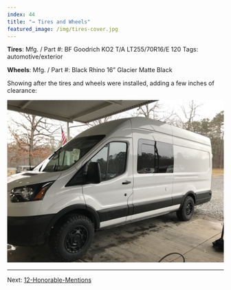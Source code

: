 ```yaml
---
index: 44
title: "→ Tires and Wheels"
featured_image: /img/tires-cover.jpg
---
```


**Tires**:
Mfg. / Part #: BF Goodrich KO2 T/A LT255/70R16/E 120 
Tags: automotive/exterior

**Wheels**:
Mfg. / Part #: Black Rhino 16” Glacier Matte Black

Showing after the tires and wheels were installed, adding a few inches of clearance:

![tires-cover](img/tires-cover.jpg)

---

Next: [12-Honorable-Mentions](12-Honorable-Mentions)